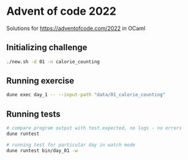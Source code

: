 # Advent of code 2022

Solutions for https://adventofcode.com/2022 in OCaml

## Initializing challenge

```bash
./new.sh -d 01 -n calorie_counting
```

## Running exercise

```bash
dune exec day_1 -- --input-path "data/01_calorie_counting"
```

## Running tests

```bash
# compare program output with test.expected, no logs - no errors
dune runtest

# running test for particular day in watch mode
dune runtest bin/day_01 -w
```
